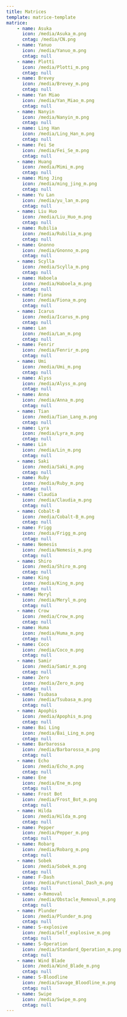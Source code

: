 ```yaml
---
title: Matrices
template: matrice-template
matrice:
    - name: Asuka
      icon: /media/Asuka_m.png
      cntag: /media/CN.png
    - name: Yanuo
      icon: /media/Yanuo_m.png
      cntag: null
    - name: Plotti
      icon: /media/Plotti_m.png
      cntag: null
    - name: Brevey
      icon: /media/Brevey_m.png
      cntag: null
    - name: Yan Miao
      icon: /media/Yan_Miao_m.png
      cntag: null
    - name: Nanyin
      icon: /media/Nanyin_m.png
      cntag: null
    - name: Ling Han
      icon: /media/Ling_Han_m.png
      cntag: null
    - name: Fei Se
      icon: /media/Fei_Se_m.png
      cntag: null
    - name: Huang
      icon: /media/Mimi_m.png
      cntag: null
    - name: Ming Jing
      icon: /media/ming_jing_m.png
      cntag: null
    - name: Yu Lan
      icon: /media/yu_lan_m.png
      cntag: null
    - name: Liu Huo
      icon: /media/Liu_Huo_m.png
      cntag: null
    - name: Rubilia
      icon: /media/Rubilia_m.png
      cntag: null
    - name: Gnonno
      icon: /media/Gnonno_m.png
      cntag: null
    - name: Scylla
      icon: /media/Scylla_m.png
      cntag: null
    - name: Haboela
      icon: /media/Haboela_m.png
      cntag: null
    - name: Fiona
      icon: /media/Fiona_m.png
      cntag: null
    - name: Icarus
      icon: /media/Icarus_m.png
      cntag: null
    - name: Lan
      icon: /media/Lan_m.png
      cntag: null
    - name: Fenrir
      icon: /media/Fenrir_m.png
      cntag: null
    - name: Umi
      icon: /media/Umi_m.png
      cntag: null
    - name: Alyss
      icon: /media/Alyss_m.png
      cntag: null
    - name: Anna
      icon: /media/Anna_m.png
      cntag: null
    - name: Tian
      icon: /media/Tian_Lang_m.png
      cntag: null
    - name: Lyra
      icon: /media/Lyra_m.png
      cntag: null
    - name: Lin
      icon: /media/Lin_m.png
      cntag: null
    - name: Saki
      icon: /media/Saki_m.png
      cntag: null
    - name: Ruby
      icon: /media/Ruby_m.png
      cntag: null
    - name: Claudia
      icon: /media/Claudia_m.png
      cntag: null
    - name: Cobalt-B
      icon: /media/Cobalt-B_m.png
      cntag: null
    - name: Frigg
      icon: /media/Frigg_m.png
      cntag: null
    - name: Nemesis
      icon: /media/Nemesis_m.png
      cntag: null
    - name: Shiro
      icon: /media/Shiro_m.png
      cntag: null
    - name: King
      icon: /media/King_m.png
      cntag: null
    - name: Meryl
      icon: /media/Meryl_m.png
      cntag: null
    - name: Crow
      icon: /media/Crow_m.png
      cntag: null
    - name: Huma
      icon: /media/Huma_m.png
      cntag: null
    - name: Coco
      icon: /media/Coco_m.png
      cntag: null
    - name: Samir
      icon: /media/Samir_m.png
      cntag: null
    - name: Zero
      icon: /media/Zero_m.png
      cntag: null
    - name: Tsubasa
      icon: /media/Tsubasa_m.png
      cntag: null
    - name: Apophis
      icon: /media/Apophis_m.png
      cntag: null
    - name: Bai Ling
      icon: /media/Bai_Ling_m.png
      cntag: null
    - name: Barbarossa
      icon: /media/Barbarossa_m.png
      cntag: null
    - name: Echo
      icon: /media/Echo_m.png
      cntag: null
    - name: Ene
      icon: /media/Ene_m.png
      cntag: null
    - name: Frost Bot
      icon: /media/Frost_Bot_m.png
      cntag: null
    - name: Hilda
      icon: /media/Hilda_m.png
      cntag: null
    - name: Pepper
      icon: /media/Pepper_m.png
      cntag: null
    - name: Robarg
      icon: /media/Robarg_m.png
      cntag: null
    - name: Sobek
      icon: /media/Sobek_m.png
      cntag: null
    - name: F-Dash
      icon: /media/Functional_Dash_m.png
      cntag: null
    - name: o-Removal
      icon: /media/Obstacle_Removal_m.png
      cntag: null
    - name: Plunder
      icon: /media/Plunder_m.png
      cntag: null
    - name: S-explosive
      icon: /media/Self_explosive_m.png
      cntag: null
    - name: S-Operation
      icon: /media/Standard_Operation_m.png
      cntag: null
    - name: Wind Blade
      icon: /media/Wind_Blade_m.png
      cntag: null
    - name: S-Bloodline
      icon: /media/Savage_Bloodline_m.png
      cntag: null
    - name: Swipe
      icon: /media/Swipe_m.png
      cntag: null
---
```

